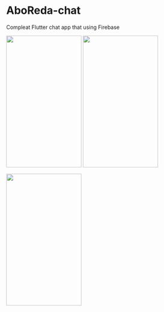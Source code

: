 # AboReda-chat
 Compleat Flutter chat app that using Firebase

<img src="https://user-images.githubusercontent.com/15935347/62817483-018b9b80-bb38-11e9-96d8-717a288a32a5.jpg"  width="200" height="350" />     <img src="https://user-images.githubusercontent.com/15935347/62817484-02243200-bb38-11e9-9985-52470e1cb2f2.jpg"  width="200" height="350" />

<img src="https://user-images.githubusercontent.com/15935347/62817485-02243200-bb38-11e9-9405-5a4f43d807bb.jpg"  width="200" height="350" />
